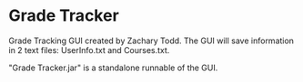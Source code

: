 # Grade Tracker

 Grade Tracking GUI created by Zachary Todd. The GUI will save information in 2 text files: UserInfo.txt and Courses.txt.

 "Grade Tracker.jar" is a standalone runnable of the GUI.
